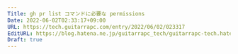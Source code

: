 ```yaml
---
Title: gh pr list コマンドに必要な permissions
Date: 2022-06-02T02:33:17+09:00
URL: https://tech.guitarrapc.com/entry/2022/06/02/023317
EditURL: https://blog.hatena.ne.jp/guitarrapc_tech/guitarrapc-tech.hatenablog.com/atom/entry/13574176438098131193
Draft: true
---
```


